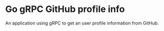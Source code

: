 # Go gRPC GitHub profile info

An application using gRPC to get an user profile information from GitHub.
